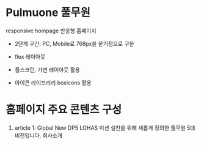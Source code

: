 # Pulmuone 풀무원

responsive hompage 반응형 홈페이지

- 2단계 구간: PC, Mobile로 768px을 분기점으로 구분

- flex 레이아웃

- 풀스크린, 가변 레이아웃 활용

- 아이콘 라이브러리 boxicons 활용

# 홈페이지 주요 콘텐츠 구성

1. article 1: Global New DP5 LOHAS 미션 실천을 위해 새롭게 정의한 풀무원 5대 비전입니다. 회사소개 
